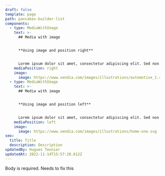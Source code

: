 ```yaml
---
draft: false
template: page
path: pancakes-builder-list
components:
  - type: MediaWithImage
    text: >-
      ## Media with image


      **Using image and position right**


      Lorem ipsum dolor sit amet, consectetur adipiscing elit. Sed non malesuada tellus. Pellentesque habitant morbi tristique senectus et netus et malesuada fames ac turpis egestas.
    mediaPosition: right
    image:
      image: https://www.vendia.com/images/illustrations/automotive_1.svg
  - type: MediaWithImage
    text: >-
      ## Media with image


      **Using image and position left**


      Lorem ipsum dolor sit amet, consectetur adipiscing elit. Sed non malesuada tellus. Pellentesque habitant morbi tristique senectus et netus et malesuada fames ac turpis egestas.
    mediaPosition: left
    image:
      image: https://www.vendia.com/images/illustrations/home-one.svg
seo:
  title: Title
  description: Description
updatedBy: Hugues Tennier
updatedAt: 2022-11-14T15:57:28.612Z
---
```


Body is required. Needs to fix this